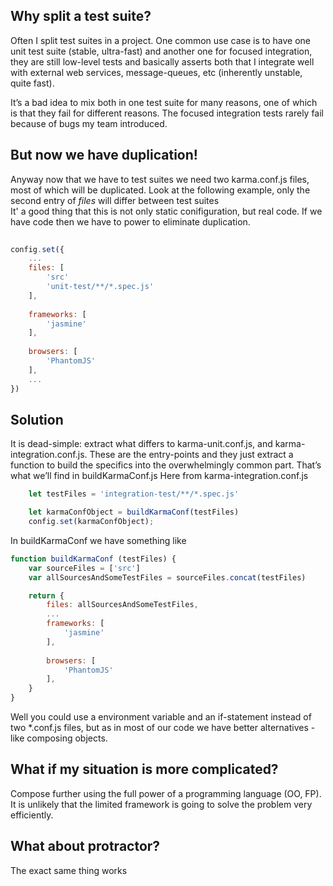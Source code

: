 ## Why split a test suite?
Often I split test suites in a project. One common use case is to have one unit test suite (stable, ultra-fast) and another one for focused integration, they are still low-level tests and basically asserts both that I integrate well with external web services, message-queues, etc (inherently unstable, quite fast). 

It’s a bad idea to mix both in one test suite for many reasons, one of which is that they fail for different reasons. The focused integration tests rarely fail because of bugs my team introduced.

## But now we have duplication!
Anyway now that we have to test suites we need two karma.conf.js files, most of which will be duplicated. 
Look at the following example, only the second entry of *files* will differ between test suites  
It' a good thing that this is not only static conifiguration, but real code. If we have code then we have to power to eliminate duplication.

```javascript
    
config.set({
    ...
    files: [
        'src'
        'unit-test/**/*.spec.js'
    ],
    
    frameworks: [
        'jasmine'
    ],
    
    browsers: [
        'PhantomJS'
    ],
    ...
})

```

## Solution
It is dead-simple:
extract what differs to karma-unit.conf.js, and karma-integration.conf.js. 
These are the entry-points and they just extract a function to build the specifics into the overwhelmingly common part. 
That’s what we’ll find in buildKarmaConf.js
Here from karma-integration.conf.js

```javascript
    let testFiles = 'integration-test/**/*.spec.js'

    let karmaConfObject = buildKarmaConf(testFiles)
    config.set(karmaConfObject);
```
 
In buildKarmaConf we have something like

```javascript
function buildKarmaConf (testFiles) {
    var sourceFiles = ['src']
    var allSourcesAndSomeTestFiles = sourceFiles.concat(testFiles)

    return {
        files: allSourcesAndSomeTestFiles,
        ...
        frameworks: [
            'jasmine'
        ],
        
        browsers: [
            'PhantomJS'
        ],
    }
}
```

Well you could use a environment variable and an if-statement instead of two *.conf.js files, but as in most of our code we have better alternatives - like composing objects. 

## What if my situation is more complicated?
Compose further using the full power of a programming language (OO, FP). It is unlikely that the limited framework is going to solve the problem very efficiently.

## What about protractor?
The exact same thing works




